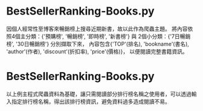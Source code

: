 # BestSellerRanking-Books.py
  因個人經常性至博客來暢銷榜上搜尋近期新書，故以此作為爬蟲主題。
  將內容依照4個主分類：{'預購榜', '暢銷榜', '即時榜', '新書榜'} 與 2個小分類：{'7日暢銷榜', '30日暢銷榜'} 分別擷取下來，
  內容包含{'TOP'(排名), 'bookname'(書名), 'author'(作者), 'discount'(折扣率), 'price'(價格)}，
  以便閱讀完整書籍資訊。
  
# BestSellerRanking-Books.py
  以上例主程式爬蟲資料為基礎，讓只需閱讀部分排行榜名稱之使用者，可以透過輸入指定排行榜名稱，得出該排行榜資訊，避免資料過多造成閱讀不易。
